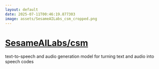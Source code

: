 ```yaml
---
layout: default
date: 2025-07-11T00:46:19.877303
image: assets/SesameAILabs_csm_cropped.png
---
```


# [SesameAILabs/csm](https://github.com/SesameAILabs/csm)

text-to-speech and audio generation model for turning text and audio into speech codes
